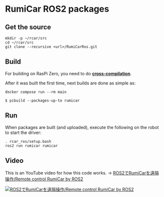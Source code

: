 # RumiCar ROS2 packages

## Get the source
```
mkdir -p ~/rcar/src
cd ~/rcar/src
git clone --recursive <url>/RumiCarRos.git
```

## Build
For building on RasPi Zero, you need to do [**cross-compilation**](docs/CrossCompilation.md).

After it was built the first time, next builds are done as simple as:
```
docker compose run --rm main

$ pibuild --packages-up-to rumicar
```

## Run
When packages are built (and uploaded), execute the following on the robot to start the driver:

```
. rcar_ros/setup.bash
ros2 run rumicar rumicar
```

## Video

This is an YouTube video for how this code works. -> [ROS2でRumiCarを遠隔操作/Remote control RumiCar by ROS2](https://youtu.be/bZCdvuuSebk)

[![ROS2でRumiCarを遠隔操作/Remote control RumiCar by ROS2](http://img.youtube.com/vi/bZCdvuuSebk/0.jpg)](https://youtu.be/bZCdvuuSebk "ROS2でRumiCarを遠隔操作/Remote control RumiCar by ROS2")
